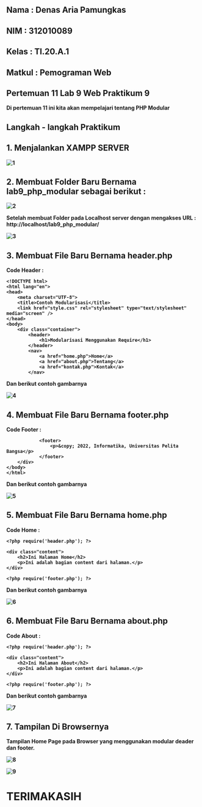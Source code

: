 ## Nama     : Denas Aria Pamungkas
## NIM      : 312010089
## Kelas    : TI.20.A.1
## Matkul   : Pemograman Web

## Pertemuan 11 Lab 9 Web Praktikum 9 <b>

Di pertemuan 11 ini kita akan mempelajari tentang PHP Modular

## Langkah - langkah Praktikum

## 1. Menjalankan XAMPP SERVER 

![1](https://user-images.githubusercontent.com/101621068/170316591-9b2d7261-33a7-4493-81c9-9a1e675eb5b9.png)

## 2. Membuat Folder Baru Bernama lab9_php_modular sebagai berikut :

![2](https://user-images.githubusercontent.com/101621068/170317051-ed2e9883-2e18-4050-8a7f-21405872b92b.png)

Setelah membuat Folder pada Localhost server dengan mengakses URL :
http://localhost/lab9_php_modular/

![3](https://user-images.githubusercontent.com/101621068/170317382-2438ab9b-c0ac-4f18-a950-6af4924da83c.png)

## 3. Membuat File Baru Bernama header.php

Code Header :
```mysql
<!DOCTYPE html>
<html lang="en">
<head>
    <meta charset="UTF-8">
    <title>Contoh Modularisasi</title>
    <link href="style.css" rel="stylesheet" type="text/stylesheet"
media="screen" />
</head>
<body>
    <div class="container">
        <header>
            <h1>Modularisasi Menggunakan Require</h1>
        </header>
        <nav>
            <a href="home.php">Home</a>
            <a href="about.php">Tentang</a>
            <a href="kontak.php">Kontak</a>
        </nav>
```

Dan berikut contoh gambarnya

![4](https://user-images.githubusercontent.com/101621068/170317867-0f50fb94-7a04-4160-95f7-ea014a77f62e.png)

## 4. Membuat File Baru Bernama footer.php

Code Footer :
```mysql
            <footer>
                <p>&copy; 2022, Informatika, Universitas Pelita Bangsa</p>
            </footer>
    </div>
</body>
</html> 
```

Dan berikut contoh gambarnya

![5](https://user-images.githubusercontent.com/101621068/170318193-106ea59c-a868-442c-92cf-a41efd5f2a4d.png)

## 5. Membuat File Baru Bernama home.php

Code Home :
```mysql
<?php require('header.php'); ?>

<div class="content">
    <h2>Ini Halaman Home</h2>
    <p>Ini adalah bagian content dari halaman.</p>
</div>

<?php require('footer.php'); ?>
```

Dan berikut contoh gambarnya

![6](https://user-images.githubusercontent.com/101621068/170318465-1c400e26-2302-472e-a648-30eb5bfa95e2.png)

## 6. Membuat File Baru Bernama about.php

Code About :
```mysql
<?php require('header.php'); ?>

<div class="content">
    <h2>Ini Halaman About</h2>
    <p>Ini adalah bagian content dari halaman.</p>
</div>

<?php require('footer.php'); ?>
```

Dan berikut contoh gambarnya

![7](https://user-images.githubusercontent.com/101621068/170318720-c1a8b0bc-d7e0-4e75-b554-70e6fde4461c.png)

## 7. Tampilan Di Browsernya

Tampilan Home Page pada Browser yang menggunakan modular deader dan footer.

![8](https://user-images.githubusercontent.com/101621068/170319170-675c977a-5209-4547-bae1-a8a4f0d30aa5.png)

![9](https://user-images.githubusercontent.com/101621068/170320626-a9bfc540-b989-4330-9a1f-1176732505c6.png)

# TERIMAKASIH